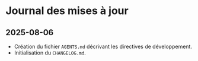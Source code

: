 # Journal des mises à jour

## 2025-08-06
- Création du fichier `AGENTS.md` décrivant les directives de développement.
- Initialisation du `CHANGELOG.md`.
